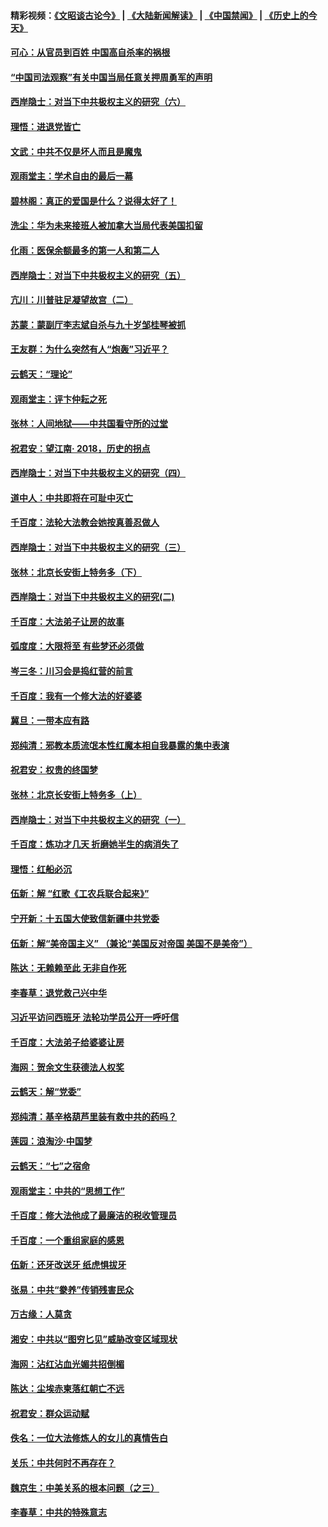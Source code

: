 #### 精彩视频：[《文昭谈古论今》](https://github.com/gfw-breaker/wenzhao/blob/master/README.md?t=12091530) | [《大陆新闻解读》](https://github.com/gfw-breaker/ntdtv-comedy/blob/master/README.md?t=12091530) | [《中国禁闻》](https://github.com/gfw-breaker/ntdtv-news/blob/master/README.md?t=12091530) | [《历史上的今天》](https://github.com/gfw-breaker/today-in-history/blob/master/README.md?t=12091530) 

#### [可心：从官员到百姓 中国高自杀率的祸根](../pages/nsc993/n10899801.md?t=12091530) 

#### [“中国司法观察”有关中国当局任意关押周勇军的声明](../pages/nsc993/n10899323.md?t=12091530) 

#### [西岸隐士：对当下中共极权主义的研究（六）](../pages/nsc993/n10894563.md?t=12091530) 

#### [理悟：进退党皆亡](../pages/nsc993/n10896617.md?t=12091530) 

#### [文武：中共不仅是坏人而且是魔鬼](../pages/nsc993/n10896590.md?t=12091530) 

#### [观雨堂主：学术自由的最后一幕](../pages/nsc993/n10896282.md?t=12091530) 

#### [碧林阁：真正的爱国是什么？说得太好了！](../pages/nsc993/n10896196.md?t=12091530) 

#### [洗尘：华为未来接班人被加拿大当局代表美国扣留](../pages/nsc993/n10896171.md?t=12091530) 

#### [化雨：医保余额最多的第一人和第二人](../pages/nsc993/n10894411.md?t=12091530) 

#### [西岸隐士：对当下中共极权主义的研究（五）](../pages/nsc993/n10894095.md?t=12091530) 

#### [亢川：川普驻足凝望故宫（二）](../pages/nsc993/n10893924.md?t=12091530) 

#### [苏蒙：蒙副厅李志斌自杀与九十岁邹桂琴被抓](../pages/nsc993/n10893359.md?t=12091530) 

#### [王友群：为什么突然有人“炮轰”习近平？](../pages/nsc993/n10892978.md?t=12091530) 

#### [云鹤天：“理论”](../pages/nsc993/n10893043.md?t=12091530) 

#### [观雨堂主：评卞仲耘之死](../pages/nsc993/n10891901.md?t=12091530) 

#### [张林：人间地狱——中共国看守所的过堂](../pages/nsc993/n10891002.md?t=12091530) 

#### [祝君安：望江南‧ 2018，历史的拐点](../pages/nsc993/n10889460.md?t=12091530) 

#### [西岸隐士：对当下中共极权主义的研究（四）](../pages/nsc993/n10887490.md?t=12091530) 

#### [道中人：中共即将在可耻中灭亡](../pages/nsc993/n10887956.md?t=12091530) 

#### [千百度：法轮大法教会她按真善忍做人](../pages/nsc993/n10887637.md?t=12091530) 

#### [西岸隐士：对当下中共极权主义的研究（三）](../pages/nsc993/n10882983.md?t=12091530) 

#### [张林：北京长安街上特务多（下）](../pages/nsc993/n10884987.md?t=12091530) 

#### [西岸隐士：对当下中共极权主义的研究(二)](../pages/nsc993/n10878756.md?t=12091530) 

#### [千百度：大法弟子让房的故事](../pages/nsc993/n10883156.md?t=12091530) 

#### [弧度度：大限将至 有些梦还必须做](../pages/nsc993/n10882718.md?t=12091530) 

#### [岑三冬：川习会是捣红营的前言](../pages/nsc993/n10881767.md?t=12091530) 

#### [千百度：我有一个修大法的好婆婆](../pages/nsc993/n10880660.md?t=12091530) 

#### [冀旦：一带本应有路](../pages/nsc993/n10880340.md?t=12091530) 

#### [郑纯清：邪教本质流氓本性红魔本相自我暴露的集中表演](../pages/nsc993/n10880329.md?t=12091530) 

#### [祝君安：权贵的终国梦](../pages/nsc993/n10880242.md?t=12091530) 

#### [张林：北京长安街上特务多（上）](../pages/nsc993/n10880009.md?t=12091530) 

#### [西岸隐士：对当下中共极权主义的研究（一）](../pages/nsc993/n10878740.md?t=12091530) 

#### [千百度：炼功才几天 折磨她半生的病消失了](../pages/nsc993/n10878447.md?t=12091530) 

#### [理悟：红船必沉](../pages/nsc993/n10877545.md?t=12091530) 

#### [伍新：解 “红歌《工农兵联合起来》”](../pages/nsc993/n10876264.md?t=12091530) 

#### [宁开新：十五国大使致信新疆中共党委](../pages/nsc993/n10876212.md?t=12091530) 

#### [伍新：解“美帝国主义” （兼论“美国反对帝国 美国不是美帝”）](../pages/nsc993/n10874688.md?t=12091530) 

#### [陈达：无赖赖至此 无非自作死](../pages/nsc993/n10874640.md?t=12091530) 

#### [李春草：退党救己兴中华](../pages/nsc993/n10874600.md?t=12091530) 

#### [习近平访问西班牙 法轮功学员公开一呼吁信](../pages/nsc993/n10873818.md?t=12091530) 

#### [千百度：大法弟子给婆婆让房](../pages/nsc993/n10870567.md?t=12091530) 

#### [海网：贺余文生获德法人权奖](../pages/nsc993/n10869990.md?t=12091530) 

#### [云鹤天：解“党委”](../pages/nsc993/n10869977.md?t=12091530) 

#### [郑纯清：基辛格葫芦里装有救中共的药吗？](../pages/nsc993/n10868192.md?t=12091530) 

#### [莲园：浪淘沙‧中国梦](../pages/nsc993/n10868184.md?t=12091530) 

#### [云鹤天：“七”之宿命](../pages/nsc993/n10868163.md?t=12091530) 

#### [观雨堂主：中共的“思想工作”](../pages/nsc993/n10868076.md?t=12091530) 

#### [千百度：修大法他成了最廉洁的税收管理员](../pages/nsc993/n10867964.md?t=12091530) 

#### [千百度：一个重组家庭的感恩](../pages/nsc993/n10865204.md?t=12091530) 

#### [伍新：还牙改送牙 纸虎惧拔牙](../pages/nsc993/n10863679.md?t=12091530) 

#### [张易：中共“豢养”传销残害民众](../pages/nsc993/n10864740.md?t=12091530) 

#### [万古缘：人莫贪](../pages/nsc993/n10863667.md?t=12091530) 

#### [湘安：中共以“图穷匕见”威胁改变区域现状](../pages/nsc993/n10864609.md?t=12091530) 

#### [海网：沾红沾血光媚共招倒楣](../pages/nsc993/n10863591.md?t=12091530) 

#### [陈达：尘埃赤柬落红朝亡不远](../pages/nsc993/n10863562.md?t=12091530) 

#### [祝君安：群众运动赋](../pages/nsc993/n10863448.md?t=12091530) 

#### [佚名：一位大法修炼人的女儿的真情告白](../pages/nsc993/n10861395.md?t=12091530) 

#### [关乐：中共何时不再存在？](../pages/nsc993/n10860742.md?t=12091530) 

#### [魏京生：中美关系的根本问题（之三）](../pages/nsc993/n10860643.md?t=12091530) 

#### [李春草：中共的特殊意志](../pages/nsc993/n10860705.md?t=12091530) 

